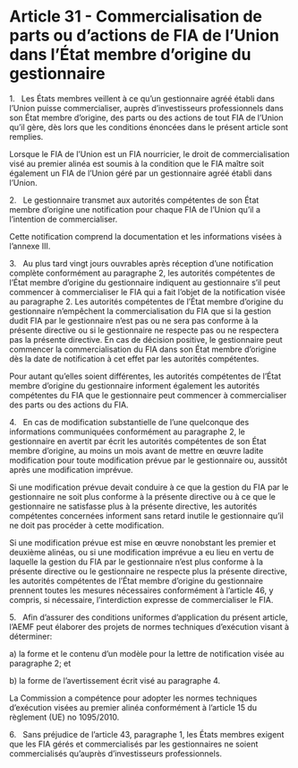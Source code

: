 # Article 31 - Commercialisation de parts ou d’actions de FIA de l’Union dans l’État membre d’origine du gestionnaire


1.   Les États membres veillent à ce qu’un gestionnaire agréé établi dans l’Union puisse commercialiser, auprès d’investisseurs professionnels dans son État membre d’origine, des parts ou des actions de tout FIA de l’Union qu’il gère, dès lors que les conditions énoncées dans le présent article sont remplies.

Lorsque le FIA de l’Union est un FIA nourricier, le droit de commercialisation visé au premier alinéa est soumis à la condition que le FIA maître soit également un FIA de l’Union géré par un gestionnaire agréé établi dans l’Union.

2.   Le gestionnaire transmet aux autorités compétentes de son État membre d’origine une notification pour chaque FIA de l’Union qu’il a l’intention de commercialiser.

Cette notification comprend la documentation et les informations visées à l’annexe III.

3.   Au plus tard vingt jours ouvrables après réception d’une notification complète conformément au paragraphe 2, les autorités compétentes de l’État membre d’origine du gestionnaire indiquent au gestionnaire s’il peut commencer à commercialiser le FIA qui a fait l’objet de la notification visée au paragraphe 2. Les autorités compétentes de l’État membre d’origine du gestionnaire n’empêchent la commercialisation du FIA que si la gestion dudit FIA par le gestionnaire n’est pas ou ne sera pas conforme à la présente directive ou si le gestionnaire ne respecte pas ou ne respectera pas la présente directive. En cas de décision positive, le gestionnaire peut commencer la commercialisation du FIA dans son État membre d’origine dès la date de notification à cet effet par les autorités compétentes.

Pour autant qu’elles soient différentes, les autorités compétentes de l’État membre d’origine du gestionnaire informent également les autorités compétentes du FIA que le gestionnaire peut commencer à commercialiser des parts ou des actions du FIA.

4.   En cas de modification substantielle de l’une quelconque des informations communiquées conformément au paragraphe 2, le gestionnaire en avertit par écrit les autorités compétentes de son État membre d’origine, au moins un mois avant de mettre en œuvre ladite modification pour toute modification prévue par le gestionnaire ou, aussitôt après une modification imprévue.

Si une modification prévue devait conduire à ce que la gestion du FIA par le gestionnaire ne soit plus conforme à la présente directive ou à ce que le gestionnaire ne satisfasse plus à la présente directive, les autorités compétentes concernées informent sans retard inutile le gestionnaire qu’il ne doit pas procéder à cette modification.

Si une modification prévue est mise en œuvre nonobstant les premier et deuxième alinéas, ou si une modification imprévue a eu lieu en vertu de laquelle la gestion du FIA par le gestionnaire n’est plus conforme à la présente directive ou le gestionnaire ne respecte plus la présente directive, les autorités compétentes de l’État membre d’origine du gestionnaire prennent toutes les mesures nécessaires conformément à l’article 46, y compris, si nécessaire, l’interdiction expresse de commercialiser le FIA.

5.   Afin d’assurer des conditions uniformes d’application du présent article, l’AEMF peut élaborer des projets de normes techniques d’exécution visant à déterminer:

a) la forme et le contenu d’un modèle pour la lettre de notification visée au paragraphe 2; et

b) la forme de l’avertissement écrit visé au paragraphe 4.

La Commission a compétence pour adopter les normes techniques d’exécution visées au premier alinéa conformément à l’article 15 du règlement (UE) no 1095/2010.

6.   Sans préjudice de l’article 43, paragraphe 1, les États membres exigent que les FIA gérés et commercialisés par les gestionnaires ne soient commercialisés qu’auprès d’investisseurs professionnels.
